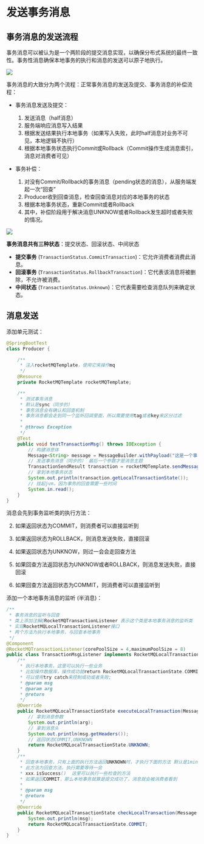 # 发送事务消息

## 事务消息的发送流程

事务消息可以被认为是一个两阶段的提交消息实现，以确保分布式系统的最终一致性。事务性消息确保本地事务的执行和消息的发送可以原子地执行。

![](https://fastly.jsdelivr.net/gh/LetengZzz/img@main/tc2/img202403192216672.png)

事务消息的大致分为两个流程：正常事务消息的发送及提交、事务消息的补偿流程：

- 事务消息发送及提交：
  1. 发送消息（half消息）
  2. 服务端响应消息写入结果
  3. 根据发送结果执行本地事务（如果写入失败，此时half消息对业务不可见，本地逻辑不执行）
  4. 根据本地事务状态执行Commit或Rollback（Commit操作生成消息索引，消息对消费者可见）

- 事务补偿：
  1. 对没有Commit/Rollback的事务消息（pending状态的消息），从服务端发起一次“回查”
  2. Producer收到回查消息，检查回查消息对应的本地事务的状态
  3. 根据本地事务状态，重新Commit或者Rollback
  4. 其中，补偿阶段用于解决消息UNKNOW或者Rollback发生超时或者失败的情况。


![](https://fastly.jsdelivr.net/gh/LetengZzz/img@main/tc2/img202403192217004.png)

**事务消息共有三种状态**：提交状态、回滚状态、中间状态

- **提交事务** (`TransactionStatus.CommitTransaction`)：它允许消费者消费此消息。
- **回滚事务** (`TransactionStatus.RollbackTransaction`)：它代表该消息将被删除，不允许被消费。
- **中间状态** (`TransactionStatus.Unknown`)：它代表需要检查消息队列来确定状态。

## 消息发送

添加单元测试：

```java
@SpringBootTest
class Producer {

    /**
     * 注入rocketMQTemplate，使用它来操作mq
     */
    @Resource
    private RocketMQTemplate rocketMQTemplate;

    /**
     * 测试事务消息
     * 默认是sync（同步的）
     * 事务消息会有确认和回查机制
     * 事务消息都会走到同一个监听回调里面，所以需要使用tag或者key来区分过滤
     *
     * @throws Exception
     */
    @Test
    public void testTransactionMsg() throws IOException {
        // 构建消息体
        Message<String> message = MessageBuilder.withPayload("这是一个事务消息").build();
        // 发送事务消息（同步的） 最后一个参数才是消息主题
        TransactionSendResult transaction = rocketMQTemplate.sendMessageInTransaction("TransactionTopicTest", message, "消息的参数");
        // 拿到本地事务状态
        System.out.println(transaction.getLocalTransactionState());
        // 挂起jvm，因为事务的回查需要一些时间
        System.in.read();
    }
}
```

消息会先到事务监听类的执行方法：

2. 如果返回状态为COMMIT，则消费者可以直接监听到

3. 如果返回状态为ROLLBACK，则消息发送失败，直接回滚

4. 如果返回状态为UNKNOW，则过一会会走回查方法

5. 如果回查方法返回状态为UNKNOW或者ROLLBACK，则消息发送失败，直接回滚
6. 如果回查方法返回状态为COMMIT，则消费者可以直接监听到

添加一个本地事务消息的监听 (半消息)：

```java
/**
 * 事务消息的监听与回查
 * 类上添加注解@RocketMQTransactionListener 表示这个类是本地事务消息的监听类
 * 实现RocketMQLocalTransactionListener接口
 * 两个方法为执行本地事务，与回查本地事务
 */
@Component
@RocketMQTransactionListener(corePoolSize = 4,maximumPoolSize = 8)
public class TransactionMsgListener implements RocketMQLocalTransactionListener {
    /**
     * 执行本地事务，这里可以执行一些业务
     * 比如操作数据库，操作成功就return RocketMQLocalTransactionState.COMMIT;
     * 可以使用try catch来控制成功或者失败;
     * @param msg
     * @param arg
     * @return
     */
    @Override
    public RocketMQLocalTransactionState executeLocalTransaction(Message msg, Object arg) {
        // 拿到消息参数
        System.out.println(arg);
        // 拿到消息头
        System.out.println(msg.getHeaders());
        // 返回状态COMMIT,UNKNOWN
        return RocketMQLocalTransactionState.UNKNOWN;
    }
    /**
     * 回查本地事务，只有上面的执行方法返回UNKNOWN时，才执行下面的方法 默认是1min回查
     * 此方法为回查方法，执行需要等待一会
     * xxx.isSuccess()  这里可以执行一些检查的方法
     * 如果返回COMMIT，那么本地事务就算是提交成功了，消息就会被消费者看到
     *
     * @param msg
     * @return
     */
    @Override
    public RocketMQLocalTransactionState checkLocalTransaction(Message msg) {
        System.out.println(msg);
        return RocketMQLocalTransactionState.COMMIT;
    }
}
```
